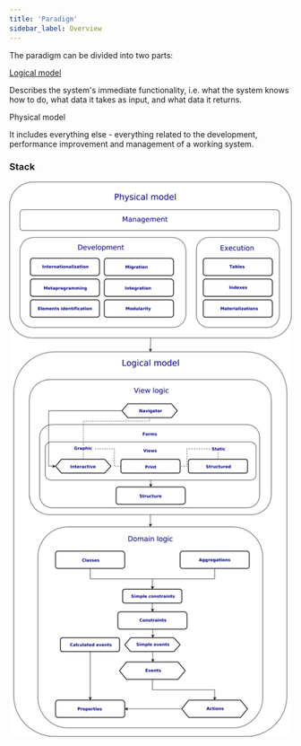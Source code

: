 ```yaml
---
title: 'Paradigm'
sidebar_label: Overview
---
```


The paradigm can be divided into two parts:

[Logical model](Logical_model.md)

Describes the system's immediate functionality, i.e. what the system knows how to do, what data it takes as input, and what data it returns.

Physical model

It includes everything else - everything related to the development, performance improvement and management of a working system.

### Stack

![](download/temp/svgout6225808558605984241.png)
